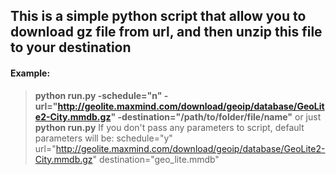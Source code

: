 ## This is a simple python script that allow you to  download gz file from url,  and then unzip this file to your destination

#### Example:
>__python run.py -schedule="n" -url="http://geolite.maxmind.com/download/geoip/database/GeoLite2-City.mmdb.gz" -destination="/path/to/folder/file/name"__
or just
__python run.py__
If you don't pass any parameters to script, default parameters will be:
schedule="y"
url="http://geolite.maxmind.com/download/geoip/database/GeoLite2-City.mmdb.gz"
destination="geo_lite.mmdb"
